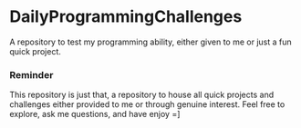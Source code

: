 # DailyProgrammingChallenges
A repository to test my programming ability, either given to me or just a fun quick project.

<h3>Reminder</h3>
<p>This repository is just that, a repository to house all quick projects and challenges either provided to me or through genuine interest. Feel free to explore, ask me questions, and have enjoy =]</p>
